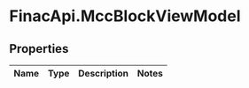 # FinacApi.MccBlockViewModel

## Properties
Name | Type | Description | Notes
------------ | ------------- | ------------- | -------------
